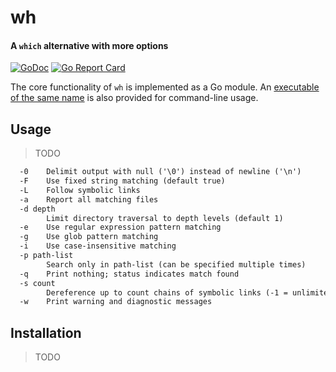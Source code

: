 [docimg]:https://godoc.org/github.com/ardnew/wh?status.svg
[docurl]:https://godoc.org/github.com/ardnew/wh
[repimg]:https://goreportcard.com/badge/github.com/ardnew/wh
[repurl]:https://goreportcard.com/report/github.com/ardnew/wh

# wh
#### A `which` alternative with more options

[![GoDoc][docimg]][docurl] [![Go Report Card][repimg]][repurl]

The core functionality of `wh` is implemented as a Go module. An [executable of the same name](cmd/wh) is also provided for command-line usage.

## Usage

> TODO
```txt
  -0	Delimit output with null ('\0') instead of newline ('\n')
  -F	Use fixed string matching (default true)
  -L	Follow symbolic links
  -a	Report all matching files
  -d depth
    	Limit directory traversal to depth levels (default 1)
  -e	Use regular expression pattern matching
  -g	Use glob pattern matching
  -i	Use case-insensitive matching
  -p path-list
    	Search only in path-list (can be specified multiple times)
  -q	Print nothing; status indicates match found
  -s count
    	Dereference up to count chains of symbolic links (-1 = unlimited)
  -w	Print warning and diagnostic messages
```

## Installation

> TODO

